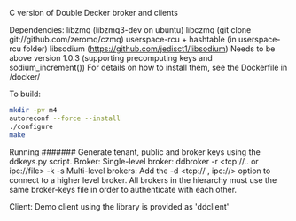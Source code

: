 C version of Double Decker broker and clients

Dependencies: 
   libzmq (libzmq3-dev on ubuntu)
   libczmq (git clone git://github.com/zeromq/czmq) 
   userspace-rcu + hashtable (in userspace-rcu folder)
   libsodium (https://github.com/jedisct1/libsodium) 
   	     Needs to be above version 1.0.3 
             (supporting precomputing keys and sodium_increment())
  For details on how to install them, see the Dockerfile in /docker/                                              


To build:

```bash
mkdir -pv m4
autoreconf --force --install
./configure
make
```

Running
#######
Generate tenant, public and broker keys using the ddkeys.py script.
Broker:
   Single-level broker:
   ddbroker -r <tcp://.. or ipc://file> -k <broker-keys> -s <scope> 
   Multi-level brokers:
   Add the  -d <tcp:// , ipc://> option to connect to a higher level broker.
   All brokers in the hierarchy must use the same broker-keys file in order
   to authenticate with each other. 

Client:
  Demo client using the library is provided as 'ddclient'

